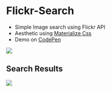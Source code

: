 # Flickr-Search

- Simple Image search using Flickr API
- Aesthetic using [Materialize Css](http://materializecss.com/)
- Demo on [CodePen](https://codepen.io/GavinMichael/full/mwvVdd/)

![](http://i.imgur.com/oaapDBG.png)

## Search Results
![](http://i.imgur.com/RG85AYH.jpg)
